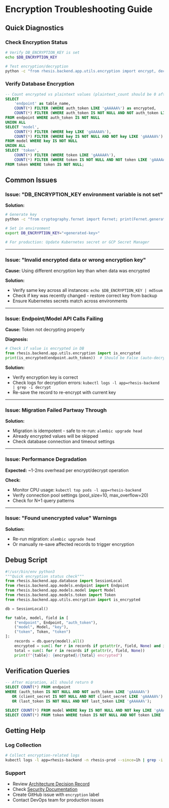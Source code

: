 # Encryption Troubleshooting Guide

## Quick Diagnostics

### Check Encryption Status

```bash
# Verify DB_ENCRYPTION_KEY is set
echo $DB_ENCRYPTION_KEY

# Test encryption/decryption
python -c "from rhesis.backend.app.utils.encryption import encrypt, decrypt; print('✓ Working')"
```

### Verify Database Encryption

```sql
-- Count encrypted vs plaintext values (plaintext_count should be 0 after migration)
SELECT 
    'endpoint' as table_name,
    COUNT(*) FILTER (WHERE auth_token LIKE 'gAAAAA%') as encrypted,
    COUNT(*) FILTER (WHERE auth_token IS NOT NULL AND NOT auth_token LIKE 'gAAAAA%') as plaintext
FROM endpoint WHERE auth_token IS NOT NULL
UNION ALL
SELECT 'model', 
    COUNT(*) FILTER (WHERE key LIKE 'gAAAAA%'),
    COUNT(*) FILTER (WHERE key IS NOT NULL AND NOT key LIKE 'gAAAAA%')
FROM model WHERE key IS NOT NULL
UNION ALL
SELECT 'token',
    COUNT(*) FILTER (WHERE token LIKE 'gAAAAA%'),
    COUNT(*) FILTER (WHERE token IS NOT NULL AND NOT token LIKE 'gAAAAA%')
FROM token WHERE token IS NOT NULL;
```

## Common Issues

### Issue: "DB_ENCRYPTION_KEY environment variable is not set"

**Solution:**
```bash
# Generate key
python -c "from cryptography.fernet import Fernet; print(Fernet.generate_key().decode())"

# Set in environment
export DB_ENCRYPTION_KEY="<generated-key>"

# For production: Update Kubernetes secret or GCP Secret Manager
```

---

### Issue: "Invalid encrypted data or wrong encryption key"

**Cause:** Using different encryption key than when data was encrypted

**Solution:**
- Verify same key across all instances: `echo $DB_ENCRYPTION_KEY | md5sum`
- Check if key was recently changed - restore correct key from backup
- Ensure Kubernetes secrets match across environments

---

### Issue: Endpoint/Model API Calls Failing

**Cause:** Token not decrypting properly

**Diagnosis:**
```python
# Check if value is encrypted in DB
from rhesis.backend.app.utils.encryption import is_encrypted
print(is_encrypted(endpoint.auth_token))  # Should be False (auto-decrypted by ORM)
```

**Solution:**
- Verify encryption key is correct
- Check logs for decryption errors: `kubectl logs -l app=rhesis-backend | grep -i decrypt`
- Re-save the record to re-encrypt with current key

---

### Issue: Migration Failed Partway Through

**Solution:**
- Migration is idempotent - safe to re-run: `alembic upgrade head`
- Already encrypted values will be skipped
- Check database connection and timeout settings

---

### Issue: Performance Degradation

**Expected:** ~1-2ms overhead per encrypt/decrypt operation

**Check:**
- Monitor CPU usage: `kubectl top pods -l app=rhesis-backend`
- Verify connection pool settings (pool_size=10, max_overflow=20)
- Check for N+1 query patterns

---

### Issue: "Found unencrypted value" Warnings

**Solution:**
- Re-run migration: `alembic upgrade head`
- Or manually re-save affected records to trigger encryption

## Debug Script

```python
#!/usr/bin/env python3
"""Quick encryption status check"""
from rhesis.backend.app.database import SessionLocal
from rhesis.backend.app.models.endpoint import Endpoint
from rhesis.backend.app.models.model import Model
from rhesis.backend.app.models.token import Token
from rhesis.backend.app.utils.encryption import is_encrypted

db = SessionLocal()

for table, model, field in [
    ("endpoint", Endpoint, "auth_token"),
    ("model", Model, "key"),
    ("token", Token, "token")
]:
    records = db.query(model).all()
    encrypted = sum(1 for r in records if getattr(r, field, None) and is_encrypted(getattr(r, field)))
    total = sum(1 for r in records if getattr(r, field, None))
    print(f"{table}: {encrypted}/{total} encrypted")
```

## Verification Queries

```sql
-- After migration, all should return 0
SELECT COUNT(*) FROM endpoint 
WHERE (auth_token IS NOT NULL AND NOT auth_token LIKE 'gAAAAA%')
   OR (client_secret IS NOT NULL AND NOT client_secret LIKE 'gAAAAA%')
   OR (last_token IS NOT NULL AND NOT last_token LIKE 'gAAAAA%');

SELECT COUNT(*) FROM model WHERE key IS NOT NULL AND NOT key LIKE 'gAAAAA%';
SELECT COUNT(*) FROM token WHERE token IS NOT NULL AND NOT token LIKE 'gAAAAA%';
```

## Getting Help

### Log Collection
```bash
# Collect encryption-related logs
kubectl logs -l app=rhesis-backend -n rhesis-prod --since=1h | grep -i "encrypt\|decrypt" > logs.txt
```

### Support
- Review [Architecture Decision Record](./database-field-encryption.md)
- Check [Security Documentation](./security.md)
- Create GitHub issue with `encryption` label
- Contact DevOps team for production issues
